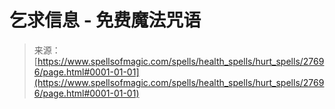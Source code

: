 <!--yml

category: 未分类

date: 2024-06-12 19:16:57

-->

# 乞求信息 - 免费魔法咒语

> 来源：[https://www.spellsofmagic.com/spells/health_spells/hurt_spells/27696/page.html#0001-01-01](https://www.spellsofmagic.com/spells/health_spells/hurt_spells/27696/page.html#0001-01-01)
